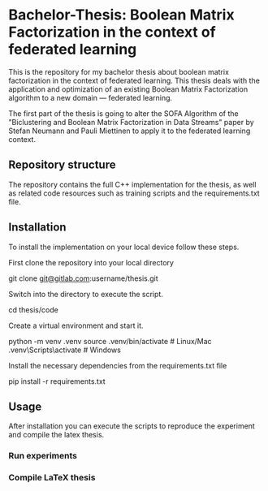 # Bachelor-Thesis: Boolean Matrix Factorization in the context of federated learning

This is the repository for my bachelor thesis about boolean matrix factorization in the context of federated learning. This thesis deals with the application and optimization of an existing Boolean Matrix Factorization algorithm to a new domain — federated learning.

The first part of the thesis is going to alter the SOFA Algorithm of the "Biclustering and Boolean Matrix Factorization in Data Streams" paper by Stefan Neumann and Pauli Miettinen to apply it to the federated learning context.

## Repository structure

The repository contains the full C++ implementation for the thesis, as well as related code resources such as training scripts and the requirements.txt file.

## Installation

To install the implementation on your local device follow these steps.

First clone the repository into your local directory


git clone git@gitlab.com:username/thesis.git


Switch into the directory to execute the script.


cd thesis/code


Create a virtual environment and start it.


python -m venv .venv
source .venv/bin/activate  # Linux/Mac
.venv\Scripts\activate   # Windows


Install the necessary dependencies from the requirements.txt file


pip install -r requirements.txt


## Usage

After installation you can execute the scripts to reproduce the experiment and compile the latex thesis.

### Run experiments

### Compile LaTeX thesis
